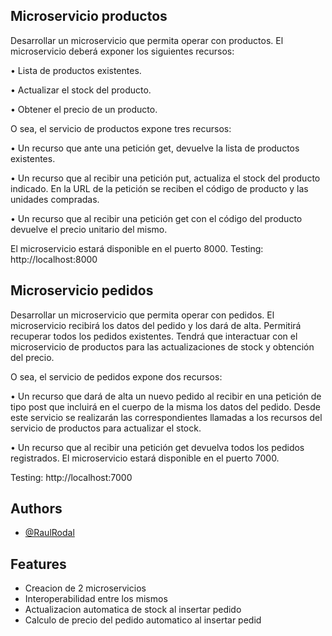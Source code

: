## Microservicio productos
Desarrollar un microservicio que permita operar con productos. 
El microservicio deberá exponer los siguientes recursos: 

• Lista de productos existentes. 

• Actualizar el stock del producto.

• Obtener el precio de un producto. 


O sea, el servicio de productos expone tres recursos:

• Un recurso que ante una petición get, devuelve la lista de productos existentes.

• Un recurso que al recibir una petición put, actualiza el stock del producto indicado.
En la URL de la petición se reciben el código de producto y las unidades compradas.

• Un recurso que al recibir una petición get con el código del producto devuelve el precio unitario del mismo.

El microservicio estará disponible en el puerto 8000. 
Testing: http://localhost:8000


## Microservicio pedidos
Desarrollar un microservicio que permita operar con pedidos. 
El microservicio recibirá los datos del pedido y los dará de alta. Permitirá recuperar todos los pedidos existentes. Tendrá que interactuar con el microservicio de productos para las actualizaciones de stock y obtención del precio. 

O sea, el servicio de pedidos expone dos recursos:

• Un recurso que dará de alta un nuevo pedido al recibir en una petición de tipo post que incluirá en el cuerpo de la misma los datos del pedido. Desde este servicio se realizarán las correspondientes llamadas a los recursos del servicio de productos para actualizar el stock.

• Un recurso que al recibir una petición get devuelva todos los pedidos registrados.
El microservicio estará disponible en el puerto 7000. 

Testing: http://localhost:7000
## Authors

- [@RaulRodal](https://www.github.com/raulrodal)


## Features

- Creacion de 2 microservicios
- Interoperabilidad entre los mismos
- Actualizacion automatica de stock al insertar pedido
- Calculo de precio del pedido automatico al insertar pedid
